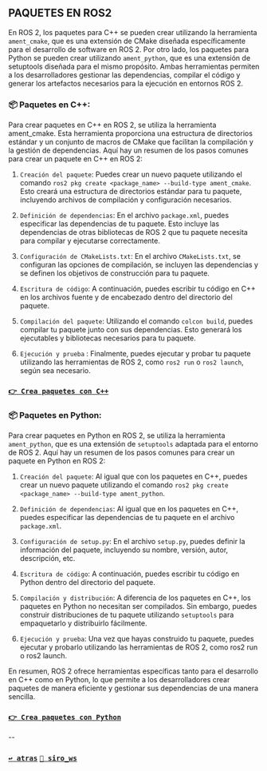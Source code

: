 ## PAQUETES EN ROS2

En ROS 2, los paquetes para C++ se pueden crear utilizando la herramienta `ament_cmake`, que es una extensión de CMake diseñada específicamente para el desarrollo de software en ROS 2. Por otro lado, los paquetes para Python se pueden crear utilizando `ament_python`, que es una extensión de setuptools diseñada para el mismo propósito. Ambas herramientas permiten a los desarrolladores gestionar las dependencias, compilar el código y generar los artefactos necesarios para la ejecución en entornos ROS 2.



### 📦 Paquetes en C++:
Para crear paquetes en C++ en ROS 2, se utiliza la herramienta ament_cmake. Esta herramienta proporciona una estructura de directorios estándar y un conjunto de macros de CMake que facilitan la compilación y la gestión de dependencias. Aquí hay un resumen de los pasos comunes para crear un paquete en C++ en ROS 2:


1. `Creación del paquete`: Puedes crear un nuevo paquete utilizando el comando `ros2 pkg create <package_name> --build-type ament_cmake`. Esto creará una estructura de directorios estándar para tu paquete, incluyendo archivos de compilación y configuración necesarios.

2. `Definición de dependencias`: En el archivo `package.xml`, puedes especificar las dependencias de tu paquete. Esto incluye las dependencias de otras bibliotecas de ROS 2 que tu paquete necesita para compilar y ejecutarse correctamente.

3. `Configuración de CMakeLists.txt`: En el archivo `CMakeLists.txt`, se configuran las opciones de compilación, se incluyen las dependencias y se definen los objetivos de construcción para tu paquete.

4. `Escritura de código`: A continuación, puedes escribir tu código en C++ en los archivos fuente y de encabezado dentro del directorio del paquete.

5. `Compilación del paquete`: Utilizando el comando `colcon build`, puedes compilar tu paquete junto con sus dependencias. Esto generará los ejecutables y bibliotecas necesarios para tu paquete.

6. `Ejecución y prueba` : Finalmente, puedes ejecutar y probar tu paquete utilizando las herramientas de ROS 2, como `ros2 run` o `ros2 launch`, según sea necesario.

### [`👉 Crea paquetes con C++`](./cpp_siro/)



### 📦 Paquetes en Python:
Para crear paquetes en Python en ROS 2, se utiliza la herramienta `ament_python`, que es una extensión de `setuptools` adaptada para el entorno de ROS 2. Aquí hay un resumen de los pasos comunes para crear un paquete en Python en ROS 2:

1. `Creación del paquete`: Al igual que con los paquetes en C++, puedes crear un nuevo paquete utilizando el comando `ros2 pkg create <package_name> --build-type ament_python`.

2. `Definición de dependencias`: Al igual que en los paquetes en C++, puedes especificar las dependencias de tu paquete en el archivo `package.xml`.

3. `Configuración de setup.py`: En el archivo `setup.py`, puedes definir la información del paquete, incluyendo su nombre, versión, autor, descripción, etc.

4. `Escritura de código`: A continuación, puedes escribir tu código en Python dentro del directorio del paquete.

5. `Compilación y distribución`: A diferencia de los paquetes en C++, los paquetes en Python no necesitan ser compilados. Sin embargo, puedes construir distribuciones de tu paquete utilizando `setuptools` para empaquetarlo y distribuirlo fácilmente.

6. `Ejecución y prueba`: Una vez que hayas construido tu paquete, puedes ejecutar y probarlo utilizando las herramientas de ROS 2, como ros2 run o ros2 launch.

En resumen, ROS 2 ofrece herramientas específicas tanto para el desarrollo en C++ como en Python, lo que permite a los desarrolladores crear paquetes de manera eficiente y gestionar sus dependencias de una manera sencilla.

### [`👉 Crea paquetes con Python`](./python_siro/)

--

### [`↩️ atras`](./../)        [`🔄 siro_ws`](./../)